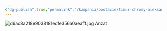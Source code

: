 ```yaml
---
{"dg-publish":true,"permalink":"/kampania/postacie/timur-chromy-aleksander/","dgPassFrontmatter":true}
---
```


![d6ac8a218e9038181edfe356a0aeafff.jpg](/img/user/d6ac8a218e9038181edfe356a0aeafff.jpg)
Anzat